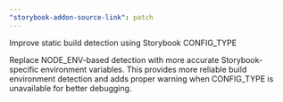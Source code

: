 ```yaml
---
"storybook-addon-source-link": patch
---
```


Improve static build detection using Storybook CONFIG_TYPE

Replace NODE_ENV-based detection with more accurate Storybook-specific environment variables. This provides more reliable build environment detection and adds proper warning when CONFIG_TYPE is unavailable for better debugging.